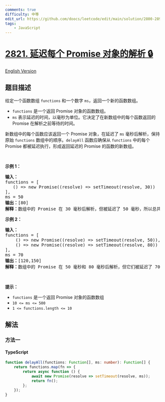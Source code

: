 ```yaml
---
comments: true
difficulty: 中等
edit_url: https://github.com/doocs/leetcode/edit/main/solution/2800-2899/2821.Delay%20the%20Resolution%20of%20Each%20Promise/README.md
tags:
    - JavaScript
---
```


<!-- problem:start -->

# [2821. 延迟每个 Promise 对象的解析 🔒](https://leetcode.cn/problems/delay-the-resolution-of-each-promise)

[English Version](/solution/2800-2899/2821.Delay%20the%20Resolution%20of%20Each%20Promise/README_EN.md)

## 题目描述

<!-- description:start -->

<p>给定一个函数数组 <code>functions</code> 和一个数字 <code>ms</code>，返回一个新的函数数组。</p>

<ul>
	<li><code>functions</code> 是一个返回 Promise 对象的函数数组。</li>
	<li><code>ms</code> 表示延迟的时间，以毫秒为单位。它决定了在新数组中的每个函数返回的 Promise 在解析之前等待的时间。</li>
</ul>

<p>新数组中的每个函数应该返回一个 Promise 对象，在延迟了 <code>ms</code> 毫秒后解析，保持原始 <code>functions</code> 数组中的顺序。<code>delayAll</code> 函数应确保从 <code>functions</code> 中的每个 Promise 都被延迟执行，形成返回延迟的 Promise 的函数的新数组。</p>

<p>&nbsp;</p>

<p><strong class="example">示例 1：</strong></p>

<pre>
<b>输入：</b>
functions = [
&nbsp;  () =&gt; new Promise((resolve) =&gt; setTimeout(resolve, 30))
], 
ms = 50
<b>输出：</b>[80]
<b>解释：</b>数组中的 Promise 在 30 毫秒后解析，但被延迟了 50 毫秒，所以总共延迟了 30 毫秒 + 50 毫秒 = 80 毫秒。
</pre>

<p><strong class="example">示例 2：</strong></p>

<pre>
<b>输入：</b>
functions = [
&nbsp;   () =&gt; new Promise((resolve) =&gt; setTimeout(resolve, 50)),
&nbsp;   () =&gt; new Promise((resolve) =&gt; setTimeout(resolve, 80))
], 
ms = 70
<b>输出：</b>[120,150]
<b>解释：</b>数组中的 Promise 在 50 毫秒和 80 毫秒后解析，但它们被延迟了 70 毫秒，所以总共延迟了 50 毫秒 + 70 毫秒 = 120 毫秒 和 80 毫秒 + 70 毫秒 = 150 毫秒。
</pre>

<p>&nbsp;</p>

<p><strong>提示：</strong></p>

<ul>
	<li><code>functions</code>&nbsp;是一个返回 Promise 对象的函数数组</li>
	<li><code>10 &lt;= ms &lt;= 500</code></li>
	<li><code>1 &lt;= functions.length &lt;= 10</code></li>
</ul>

<!-- description:end -->

## 解法

<!-- solution:start -->

### 方法一

<!-- tabs:start -->

#### TypeScript

```ts
function delayAll(functions: Function[], ms: number): Function[] {
    return functions.map(fn => {
        return async function () {
            await new Promise(resolve => setTimeout(resolve, ms));
            return fn();
        };
    });
}
```

<!-- tabs:end -->

<!-- solution:end -->

<!-- problem:end -->
